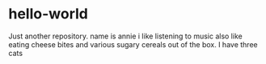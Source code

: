# hello-world
Just another repository.
name is annie 
i like listening to music 
also like eating cheese bites and various sugary cereals out of the box.
I have three cats
